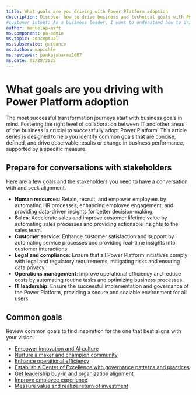 ```yaml
---
title: What goals are you driving with Power Platform adoption
description: Discover how to drive business and technical goals with Power Platform adoption. Learn to foster collaboration and achieve measurable results.
#customer intent: As a business leader, I want to understand how to drive business and technical goals with Power Platform adoption so that I can foster collaboration and achieve measurable results.
author: manuelap-msft
ms.component: pa-admin
ms.topic: conceptual
ms.subservice: guidance
ms.author: mapichle
ms.reviewer: pankajsharma2087
ms.date: 02/28/2025
---
```


# What goals are you driving with Power Platform adoption

The most successful transformation journeys start with business goals in mind. Fostering the right level of collaboration between IT and other areas of the business is crucial to successfully adopt Power Platform. This article series is designed to help you identify common goals that are concise, defined, and drive observable results or change in business performance, supported by a specific measure.

## Prepare for conversations with stakeholders

Here are a few goals and the stakeholders you need to have a conversation with and seek alignment.

- **Human resources**: Retain, recruit, and empower employees by automating HR processes, enhancing employee engagement, and providing data-driven insights for better decision-making.
- **Sales**: Accelerate sales and improve customer lifetime value by automating sales processes and providing actionable insights to the sales team.
- **Customer service**: Enhance customer satisfaction and support by automating service processes and providing real-time insights into customer interactions.
- **Legal and compliance**: Ensure that all Power Platform initiatives comply with legal and regulatory requirements, mitigating risks and ensuring data privacy.
- **Operations management**: Improve operational efficiency and reduce costs by automating routine tasks and optimizing business processes.
- **IT leadership**: Ensure the successful implementation and governance of the Power Platform, providing a secure and scalable environment for all users.

## Common goals

Review common goals to find inspiration for the one that best aligns with your vision.

- [Empower innovation and AI culture](empower-innovation.md)
- [Nurture a maker and champion community](enable-maker-community.md)
- [Enhance operational efficiency](enhance-opex.md)
- [Establish a Center of Excellence with governance patterns and practices](establish-coe.md)
- [Get leadership buy-in and organization alignment](get-leadership-buyin.md)
- [Improve employee experience](improve-employee-ex.md)
- [Measure value and realize return of investment](realize-value.md)
